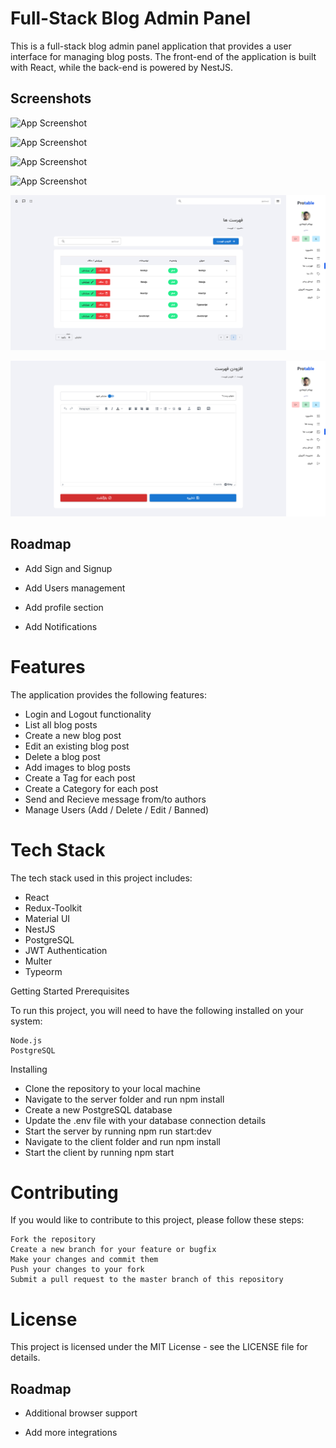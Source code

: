 # Full-Stack Blog Admin Panel

This is a full-stack blog admin panel application that provides a user interface for managing blog posts. The front-end of the application is built with React, while the back-end is powered by NestJS.

## Screenshots

![App Screenshot](https://github.com/farhdibehnamdev/React-Nestjs-Minimal-Blog/screenshots/blob/main/Dashboard.png)

![App Screenshot](https://github.com/farhdibehnamdev/React-Nestjs-Minimal-Blog/screenshots/blob/main/Add-Post.png)

![App Screenshot](https://github.com/farhdibehnamdev/React-Nestjs-Minimal-Blog/screenshots/blob/main/Posts.png)

![App Screenshot](https://github.com/farhdibehnamdev/React-Nestjs-Minimal-Blog/screenshots/blob/main/Send-Message.png)

![App Screenshot](https://github.com/farhdibehnamdev/React-Nestjs-Minimal-Blog/blob/main/screenshots/Categories.png)

![App Screenshot](https://github.com/farhdibehnamdev/React-Nestjs-Minimal-Blog/blob/main/screenshots/Add-Category.png)

## Roadmap

- Add Sign and Signup

- Add Users management

- Add profile section

- Add Notifications

# Features

The application provides the following features:

- Login and Logout functionality
- List all blog posts
- Create a new blog post
- Edit an existing blog post
- Delete a blog post
- Add images to blog posts
- Create a Tag for each post
- Create a Category for each post
- Send and Recieve message from/to authors
- Manage Users (Add / Delete / Edit / Banned)

# Tech Stack

The tech stack used in this project includes:

- React
- Redux-Toolkit
- Material UI
- NestJS
- PostgreSQL
- JWT Authentication
- Multer
- Typeorm

Getting Started
Prerequisites

To run this project, you will need to have the following installed on your system:

    Node.js
    PostgreSQL

Installing

- Clone the repository to your local machine
- Navigate to the server folder and run npm install
- Create a new PostgreSQL database
- Update the .env file with your database connection details
- Start the server by running npm run start:dev
- Navigate to the client folder and run npm install
- Start the client by running npm start

# Contributing

If you would like to contribute to this project, please follow these steps:

    Fork the repository
    Create a new branch for your feature or bugfix
    Make your changes and commit them
    Push your changes to your fork
    Submit a pull request to the master branch of this repository

# License

This project is licensed under the MIT License - see the LICENSE file for details.

## Roadmap

- Additional browser support

- Add more integrations
